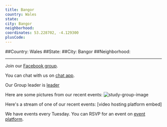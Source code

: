 ```yaml
---
title: Bangor
country: Wales
state: 
city: Bangor
neighborhood: 
coordinates: 53.228702, -4.129300
plusCode:
---
```


##Country: Wales
##State: 
##City: Bangor
##Neighborhood: 
*****
Join our [Facebook group](https://www.facebook.com/groups/free.code.camp.wales.bangor).

You can chat with us on [chat app]().

Our Group leader is [leader]()

Here are some pictures from our recent events:
![study-group-image]()

Here's a stream of one of our recent events:
[video hosting platform embed]

We have events every Tuesday. You can RSVP for an event on [event platform]().
